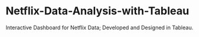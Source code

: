 # Netflix-Data-Analysis-with-Tableau
Interactive Dashboard for Netflix Data; Developed and Designed in Tableau.
